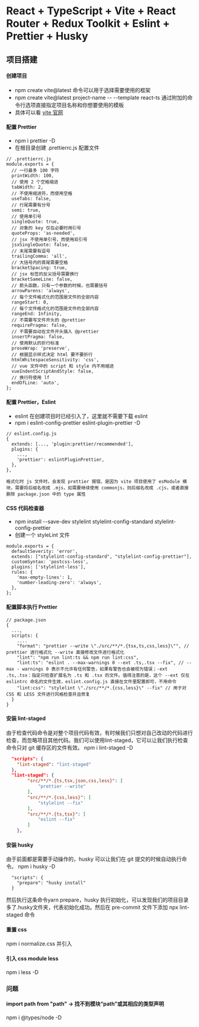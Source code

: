 # React + TypeScript + Vite + React Router + Redux Toolkit + Eslint + Prettier + Husky

## 项目搭建

#### 创建项目

- npm create vite@latest 命令可以用于选择需要使用的框架
- npm create vite@latest project-name -- --template react-ts 通过附加的命令行选项直接指定项目名称和你想要使用的模板
- 具体可以看 [vite 官网](https://cn.vitejs.dev/guide/#scaffolding-your-first-vite-project)

#### 配置 Prettier

- npm i prettier -D
- 在根目录创建 .prettierrc.js 配置文件

```
// .prettierrc.js
module.exports = {
  // 一行最多 100 字符
  printWidth: 100,
  // 使用 2 个空格缩进
  tabWidth: 2,
  // 不使用缩进符，而使用空格
  useTabs: false,
  // 行尾需要有分号
  semi: true,
  // 使用单引号
  singleQuote: true,
  // 对象的 key 仅在必要时用引号
  quoteProps: 'as-needed',
  // jsx 不使用单引号，而使用双引号
  jsxSingleQuote: false,
  // 末尾需要有逗号
  trailingComma: 'all',
  // 大括号内的首尾需要空格
  bracketSpacing: true,
  // jsx 标签的反尖括号需要换行
  bracketSameLine: false,
  // 箭头函数，只有一个参数的时候，也需要括号
  arrowParens: 'always',
  // 每个文件格式化的范围是文件的全部内容
  rangeStart: 0,
  // 每个文件格式化的范围是文件的全部内容
  rangeEnd: Infinity,
  // 不需要写文件开头的 @prettier
  requirePragma: false,
  // 不需要自动在文件开头插入 @prettier
  insertPragma: false,
  // 使用默认的折行标准
  proseWrap: 'preserve',
  // 根据显示样式决定 html 要不要折行
  htmlWhitespaceSensitivity: 'css',
  // vue 文件中的 script 和 style 内不用缩进
  vueIndentScriptAndStyle: false,
  // 换行符使用 lf
  endOfLine: 'auto',
};

```

#### 配置 Prettier，Eslint

- eslint 在创建项目时已经引入了，这里就不需要下载 eslint
- npm i eslint-config-prettier eslint-plugin-prettier -D

```
// eslint.config.js
{
  extends: [..., 'plugin:prettier/recommended'],
  plugins: {
    ...,
    'prettier': eslintPluginPrettier,
  },
},

```

`格式化时 js 文件时，会发现 prettier 报错，是因为 vite 项目使用了 esModule 模块，需要将后缀名改成 .mjs，如需要继续使用 commonjs，则后缀名改成 .cjs，或者直接删除 package.json 中的 type 属性`

#### CSS 代码检查器

- npm install --save-dev stylelint stylelint-config-standard stylelint-config-prettier
- 创建一个 styleLint 文件

```
module.exports = {
  defaultSeverity: 'error',
  extends: ["stylelint-config-standard", "stylelint-config-prettier"],
  customSyntax: 'postcss-less',
  plugins: ['stylelint-less'],
  rules: {
    'max-empty-lines': 1,
    'number-leading-zero': 'always',
  },
};

```

#### 配置脚本执行 Prettier

```
// package.json
{
  ...,
  scripts: {
    ....
    "format": "prettier --write \"./src/**/*.{tsx,ts,css,less}\"", // prettier 进行格式化 --write 直接修改文件进行格式化
    "lint": "npm run lint:ts && npm run lint:css",
    "lint:ts": "eslint . --max-warnings 0 --ext .ts,.tsx --fix", // --max - warnings 0 表示不允许有任何警告，如果有警告也会被视为错误；-ext .ts,.tsx：指定只检查扩展名为 .ts 和 .tsx 的文件。值得注意的是，这个 --ext 仅在 eslintrc 命名的文件生效，eslint.config.js 直接在文件里配置即可，不用命令
    "lint:css": "stylelint \"./src/**/*.{css,less}\" --fix" // 用于对 CSS 和 LESS 文件进行风格检查并且修复
  }
}
```

#### 安装 lint-staged

由于检查代码命令是对整个项目代码有效，有时候我们只想对自己改动的代码进行检查，而忽略项目其他代码。我们可以使用lint-staged，它可以让我们执行检查命令只对 git 缓存区的文件有效。
npm i lint-staged -D

```package.json
  "scripts": {
    "lint-staged": "lint-staged"
  },
  "lint-staged": {
		"src/**/*.{ts,tsx,json,css,less}": [
			"prettier --write"
		],
		"src/**/*.{css,less}": [
			"stylelint --fix"
		],
		"src/**/*.{ts,tsx}": [
			"eslint --fix"
		]
	},
```

#### 安装 husky

由于前面都是需要手动操作的，husky 可以让我们在 git 提交的时候自动执行命令。
npm i husky -D

```
  "scripts": {
    "prepare": "husky install"
  }
```

然后执行这条命令yarn prepare，husky 执行初始化，可以发现我们的项目目录多了.husky文件夹，代表初始化成功。然后在 pre-commit 文件下添加 npx lint-staged 命令

#### 重置 css

npm i normalize.css 并引入

#### 引入 css module less

npm i less -D

### 问题

#### import path from "path" -> 找不到模块“path”或其相应的类型声明

npm i @types/node -D
